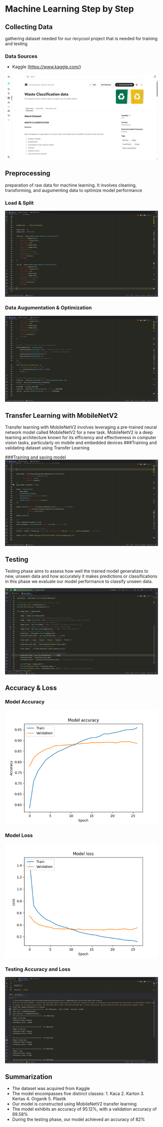 # Machine Learning Step by Step

## Collecting Data
gathering dataset needed for our recycool project that is needed for training and testing
### Data Sources
* Kaggle (https://www.kaggle.com/)
  
![Dataset](https://raw.githubusercontent.com/CH2-PS329-Recycool/Capstone-Project---Recycool/machine_learning/asset/dataset1.png)



## Preprocessing
preparation of raw data for machine learning. It involves cleaning, transforming, and augumenting data to optimize model performance
### Load & Split 
[![pipelining1](https://raw.githubusercontent.com/CH2-PS329-Recycool/Capstone-Project---Recycool/machine_learning/asset/data_pipelining1.png)](https://raw.githubusercontent.com/CH2-PS329-Recycool/Capstone-Project---Recycool/machine_learning/asset/data_pipelining1.png)

### Data Augumentation & Optimization
[![pipelining2](https://github.com/CH2-PS329-Recycool/Capstone-Project---Recycool/blob/machine_learning/asset/data_pipelining2.png)](https://github.com/CH2-PS329-Recycool/Capstone-Project---Recycool/blob/machine_learning/asset/data_pipelining2.png)



## Transfer Learning with MobileNetV2
Transfer learning with MobileNetV2 involves leveraging a pre-trained neural network model called MobileNetV2 for a new task. MobileNetV2 is a deep learning architecture known for its efficiency and effectiveness in computer vision tasks, particularly on mobile and embedded devices
###Training and validating dataset using Transfer Learning

###Training and saving model
[![transferlearning](https://github.com/CH2-PS329-Recycool/Capstone-Project---Recycool/blob/machine_learning/asset/transfer_learning.png)](https://github.com/CH2-PS329-Recycool/Capstone-Project---Recycool/blob/machine_learning/asset/transfer_learning.png)




## Testing
Testing phase aims to assess how well the trained model generalizes to new, unseen data and how accurately it makes predictions or classifications
in this phase we evaluate our model performance to classify unseen data. 

[![test](https://github.com/CH2-PS329-Recycool/Capstone-Project---Recycool/blob/machine_learning/asset/test_code.png)](https://github.com/CH2-PS329-Recycool/Capstone-Project---Recycool/blob/machine_learning/asset/test_code.png)



## Accuracy & Loss

### Model Accuracy
[![model_acc](https://github.com/CH2-PS329-Recycool/Capstone-Project---Recycool/blob/machine_learning/asset/model_acc.png)](https://github.com/CH2-PS329-Recycool/Capstone-Project---Recycool/blob/machine_learning/asset/model_acc.png)


### Model Loss
[![model_loss](https://github.com/CH2-PS329-Recycool/Capstone-Project---Recycool/blob/machine_learning/asset/model_loss.png)](https://github.com/CH2-PS329-Recycool/Capstone-Project---Recycool/blob/machine_learning/asset/model_loss.png)


### Testing Accuracy and Loss
[![test_acc](https://github.com/CH2-PS329-Recycool/Capstone-Project---Recycool/blob/machine_learning/asset/test_acc.png)](https://github.com/CH2-PS329-Recycool/Capstone-Project---Recycool/blob/machine_learning/asset/test_acc.png)


## Summarization
* The dataset was acquired from Kaggle
* The model encompasses five distinct classes: 1. Kaca 2. Karton 3. Kertas 4. Organik 5. Plastik
* Our model is constructed using MobileNetV2 transfer learning
* The model exhibits an accuracy of 95.12%, with a validation accuracy of 89.58%
* During the testing phase, our model achieved an accuracy of 82%




